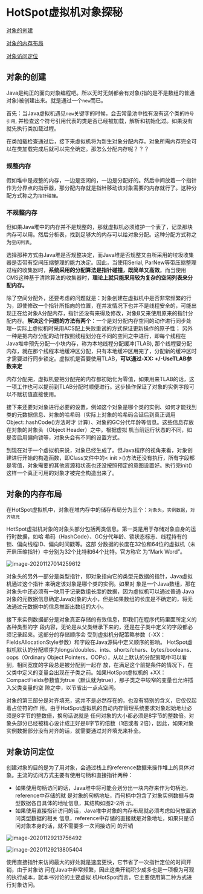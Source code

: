 # HotSpot虚拟机对象探秘

[对象的创建](#对象的创建)

[对象的内存布局](#对象的内存布局)

[对象访问定位](#对象访问定位)





## 对象的创建

Java是纯正的面向对象编程吧。所以无时无刻都会有对象(指的是不是数组的普通对象)被创建出来。就是通过一个`new`而已。



首先：当Java虚拟机遇见`new`关键字的时候，会去常量池中找有没有这个类的`符号引用`, 并检查这个符号引用代表的类是否已经被加载，解析和初始化过。如果没有就先执行类加载过程。



在类加载检查通过后，接下来虚拟机将为新生对象分配内存。对象所需内存完全可以在类加载完成后就可以完全确定。那怎么分配内存呢？？？

### 规整内存

假如堆中是规整的内存，一边是空闲的，一边是分配好的。然后中间放着一个指针作为分界点的指示器，那分配内存就是指针移动该对象需要的内存就行了。这种分配方式称之为`指针碰撞`。

### 不规整内存

但如果Java堆中的内存并不是规整的，那就虚拟机必须维护一个表了，记录那块内存可以用。然后分析表，找到足够大的内存可以给对象分配。这种分配方式称之为`空闲列表`。



选择那种方式由Java堆是否规整决定，而Java堆是否规整又由所采用的垃圾收集器是否带有空间压缩整理的能力决定。因此，当使用Serial, ParNew等带压缩整理过程的收集器时，**系统采用的分配算法是指针碰撞，既简单又高效**。而当使用CMS这种基于清除算法的收集器时，**理论上就只能采用较为复杂的空闲列表来分配内存。**



除了空间分配外，还要考虑的问题就是：对象创建在虚拟机中是否非常频繁的行为，即使修改一个指针所指向的位置，在并发情况下也并不是线程安全的，可能出现正在给对象A分配内存，指针还没有来得及修改，对象B又来使用原来的指针分配内存。**解决这个问题的方法有两个**：一个是对分配内存空间的动作进行同步处理--实际上虚拟机时采用ACS配上失败重试的方式保证更新操作的原子性； 另外一种是把内存分配的动作按照线程划分在不同的空间之中进行，即每个线程在Java堆中预先分配一小块内存，称为本地线程分配缓冲(TLAB), 那个线程要分配内存，就在那个线程本地缓冲区分配，只有本地缓冲区用完了，分配新的缓冲区时才需要进行同步锁定。虚拟机是否要使用TLAB，**可以通过-XX: +/-UseTLAB参数来定**



内存分配完，虚拟机要把分配完的内存都初始化为零值，如果用来TLAB的话，这一项工作也可以提前到TLAB分配时顺便进行。这步操作保证了对象的实例字段可以不赋初值直接使用。



接下来还要对对象进行必要的设置，例如这个对象是哪个类的实例、如何才能找到 类的元数据信息、对象的哈希码（实际上对象的哈希码会延后到真正调用Object::hashCode()方法时才 计算）、对象的GC分代年龄等信息。这些信息存放在对象的对象头（Object Header）之中。根据虚拟 机当前运行状态的不同，如是否启用偏向锁等，对象头会有不同的设置方式。



到现在对于一个虚拟机来说，对象已经生成了。但Java程序的视角来看，对象创建进行开始的构造函数，即Class文件中的< init >()方法还没有执行，所有字段都是零值，对象需要的其他资源和状态也还没按照预定的意图设置好。执行完init()这样一个真正可用的对象才被完全构造出来了。



## 对象的内存布局

在HotSpot虚拟机中，对象在堆内存中的储存布局分为三个：`对象头`，`实例数据`，`对齐填充`

HotSpot虚拟机对象的对象头部分包括两类信息。第一类是用于存储对象自身的运行时数据，如哈 希码（HashCode）、GC分代年龄、锁状态标志、线程持有的锁、偏向线程ID、偏向时间戳等。这部 分数据的长度在32位和64位的虚拟机（未开启压缩指针）中分别为32个比特和64个比特。官方称它 为“Mark Word”。

![image-20201127014259612](https://zouyishan.oss-cn-beijing.aliyuncs.com/images/20201129214209.png)



对象头的另外一部分是类型指针，即对象指向它的类型元数据的指针，Java虚拟机通过这个指针 来确定该对象是哪个类的实例。如果对 象是一个Java数组，那在对象头中还必须有一块用于记录数组长度的数据，因为虚拟机可以通过普通 Java对象的元数据信息确定Java对象的大小，但是如果数组的长度是不确定的，将无法通过元数据中的信息推断出数组的大小。



接下来实例数据部分是对象真正存储的有效信息，即我们在程序代码里面所定义的各种类型的字 段内容，无论是从父类继承下来的，还是在子类中定义的字段都必须记录起来。这部分的存储顺序会 受到虚拟机分配策略参数（-XX：FieldsAllocationStyle参数）和字段在Java源码中定义顺序的影响。 HotSpot虚拟机默认的分配顺序为longs/doubles、ints、shorts/chars、bytes/booleans、oops（Ordinary Object Pointers，OOPs），从以上默认的分配策略中可以看到，相同宽度的字段总是被分配到一起存 放，在满足这个前提条件的情况下，在父类中定义的变量会出现在子类之前。如果HotSpot虚拟机的 +XX：CompactFields参数值为true（默认就为true），那子类之中较窄的变量也允许插入父类变量的空 隙之中，以节省出一点点空间。



对象的第三部分是对齐填充，这并不是必然存在的，也没有特别的含义，它仅仅起着占位符的作 用。由于HotSpot虚拟机的自动内存管理系统要求对象起始地址必须是8字节的整数倍，换句话说就是 任何对象的大小都必须是8字节的整数倍。对象头部分已经被精心设计成正好是8字节的倍数（1倍或者 2倍），因此，如果对象实例数据部分没有对齐的话，就需要通过对齐填充来补全。



## 对象访问定位

创建对象的目的是为了用对象，会通过栈上的reference数据来操作堆上的具体对象。主流的访问方式主要有使用句柄和直接指针两种：

* 如果使用句柄访问的话，Java堆中将可能会划分出一块内存来作为句柄池，reference中存储的就 是对象的句柄地址，而句柄中包含了对象实例数据与类型数据各自具体的地址信息，其结构如图2-2所 示。
* 如果使用直接指针访问的话，Java堆中对象的内存布局就必须考虑如何放置访问类型数据的相关 信息，reference中存储的直接就是对象地址，如果只是访问对象本身的话，就不需要多一次间接访问 的开销

![image-20201129213756492](https://zouyishan.oss-cn-beijing.aliyuncs.com/images/20201129214122.png)

![image-20201129213805404](https://zouyishan.oss-cn-beijing.aliyuncs.com/images/20201129214134.png)

使用直接指针来访问最大的好处就是速度更快，它节省了一次指针定位的时间开销，由于对象访 问在Java中非常频繁，因此这类开销积少成多也是一项极为可观的执行成本，就本书讨论的主要虚拟 机HotSpot而言，它主要使用第二种方式进行对象访问。
